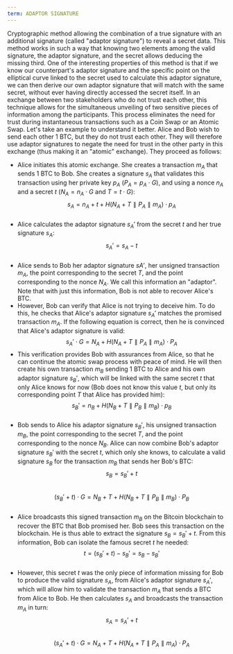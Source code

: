 ```yaml
---
term: ADAPTOR SIGNATURE
---
```


Cryptographic method allowing the combination of a true signature with an additional signature (called "adaptor signature") to reveal a secret data. This method works in such a way that knowing two elements among the valid signature, the adaptor signature, and the secret allows deducing the missing third. One of the interesting properties of this method is that if we know our counterpart's adaptor signature and the specific point on the elliptical curve linked to the secret used to calculate this adaptor signature, we can then derive our own adaptor signature that will match with the same secret, without ever having directly accessed the secret itself. In an exchange between two stakeholders who do not trust each other, this technique allows for the simultaneous unveiling of two sensitive pieces of information among the participants. This process eliminates the need for trust during instantaneous transactions such as a Coin Swap or an Atomic Swap. Let's take an example to understand it better. Alice and Bob wish to send each other 1 BTC, but they do not trust each other. They will therefore use adaptor signatures to negate the need for trust in the other party in this exchange (thus making it an "atomic" exchange). They proceed as follows:

- Alice initiates this atomic exchange. She creates a transaction $m_A$ that sends 1 BTC to Bob. She creates a signature $s_A$ that validates this transaction using her private key $p_A$ ($P_A = p_A \cdot G$), and using a nonce $n_A$ and a secret $t$ ($N_A = n_A \cdot G$ and $T = t \cdot G$):
  $$s_A = n_A + t + H(N_A + T \parallel P_A \parallel m_A) \cdot p_A$$
  &nbsp;
- Alice calculates the adaptor signature $s_A'$ from the secret $t$ and her true signature $s_A$:  
  $$s_A' = s_A - t$$
  &nbsp;
- Alice sends to Bob her adaptor signature $sA'$, her unsigned transaction $m_A$, the point corresponding to the secret $T$, and the point corresponding to the nonce $N_A$. We call this information an "adaptor". Note that with just this information, Bob is not able to recover Alice's BTC.
- However, Bob can verify that Alice is not trying to deceive him. To do this, he checks that Alice's adaptor signature $s_A'$ matches the promised transaction $m_A$. If the following equation is correct, then he is convinced that Alice's adaptor signature is valid:
  $$s_A' \cdot G = N_A + H(N_A + T \parallel P_A \parallel m_A) \cdot P_A$$
- This verification provides Bob with assurances from Alice, so that he can continue the atomic swap process with peace of mind. He will then create his own transaction $m_B$ sending 1 BTC to Alice and his own adaptor signature $s_B'$, which will be linked with the same secret $t$ that only Alice knows for now (Bob does not know this value $t$, but only its corresponding point $T$ that Alice has provided him): $$s_B' = n_B + H(N_B + T \parallel P_B \parallel m_B) \cdot p_B$$
  &nbsp;
- Bob sends to Alice his adaptor signature $s_B'$, his unsigned transaction $m_B$, the point corresponding to the secret $T$, and the point corresponding to the nonce $N_B$. Alice can now combine Bob's adaptor signature $s_B'$ with the secret $t$, which only she knows, to calculate a valid signature $s_B$ for the transaction $m_B$ that sends her Bob's BTC:
  $$s_B = s_B' + t$$
  &nbsp;
  $$(s_B' + t) \cdot G = N_B + T + H(N_B + T \parallel P_B \parallel m_B) \cdot P_B$$
  &nbsp;
- Alice broadcasts this signed transaction $m_B$ on the Bitcoin blockchain to recover the BTC that Bob promised her. Bob sees this transaction on the blockchain. He is thus able to extract the signature $s_B = s_B' + t$. From this information, Bob can isolate the famous secret $t$ he needed:
  $$t = (s_B' + t) - s_B' = s_B - s_B'$$
  &nbsp;
- However, this secret $t$ was the only piece of information missing for Bob to produce the valid signature $s_A$, from Alice's adaptor signature $s_A'$, which will allow him to validate the transaction $m_A$ that sends a BTC from Alice to Bob. He then calculates $s_A$ and broadcasts the transaction $m_A$ in turn: $$s_A = s_A' + t$$
  &nbsp;
  $$(s_A' + t) \cdot G = N_A + T + H(N_A + T \parallel P_A \parallel m_A) \cdot P_A$$
  &nbsp;
